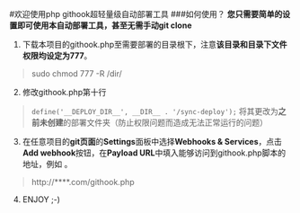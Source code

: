 #欢迎使用php githook超轻量级自动部署工具
###如何使用？
**您只需要简单的设置即可使用本自动部署工具，甚至无需手动git clone**

1. 下载本项目的githook.php至需要部署的目录根下，注意**该目录和目录下文件权限均设定为777**。
> sudo chmod 777 -R /dir/
2. 修改githook.php第十行
> `define('__DEPLOY_DIR__', __DIR__ . '/sync-deploy');`
将其更改为**之前未创建**的部署文件夹（防止权限问题而造成无法正常运行的问题）
3. 在任意项目的**git页面**的**Settings**面板中选择**Webhooks & Services**，点击**Add webhook**按钮，在**Payload URL**中填入能够访问到githook.php脚本的地址，例如  。
> http://****.com/githook.php
4. ENJOY ;-)

    
